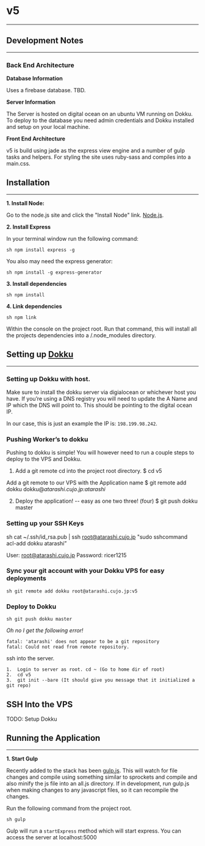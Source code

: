 # v5
- - - - - 

## Development Notes
- - - - - 
### Back End Architecture

**Database Information**

Uses a firebase database. TBD.

**Server Information**

The Server is hosted on digital ocean on an ubuntu VM running on Dokku. To deploy to the database you need admin credentials and Dokku installed and setup on your local machine.


**Front End Architecture**

v5 is build using jade as the express view engine and a number of gulp tasks and helpers. For styling the site uses ruby-sass and compiles into a main.css. 


## Installation 
- - - - - - 

**1. Install Node:**

Go to the node.js site and click the "Install Node" link. [Node.js](http://nodejs.org/).

**2. Install Express**

In your terminal window run the following command:

`sh
npm install express -g
`

You also may need the express generator:

`sh
npm install -g express-generator
`


**3. Install dependencies** 

`sh
npm install
`

**4. Link dependencies**

`sh
npm link
`

Within the console on the project root. Run that command, this will install all the projects dependencies into a /.node_modules directory. 

## Setting up [Dokku](https://github.com/progrium/dokku)
- - - - -
### Setting up Dokku with host.

Make sure to install the dokku server via digialocean or whichever host you have. If you’re using a DNS registry you will need to update the A Name and IP which the DNS will point to. This should be pointing to the digital ocean IP.

In our case, this  is just an example the IP is: `198.199.98.242`.

### Pushing Worker’s to dokku
Pushing to dokku is simple! You will however need to run a couple steps to deploy to the VPS and Dokku. 
 

1. Add a git remote 
cd into the project root directory.
$ cd v5

Add a git remote to our VPS with the Application name
$ git remote add dokku dokku@*atarashi.cujo.jp:atarashi*

2. Deploy the application! -- easy as one two three! (four)
$ git push dokku master



### Setting up your SSH Keys

sh cat ~/.ssh/id_rsa.pub | ssh root@atarashi.cujo.jp "sudo sshcommand acl-add dokku atarashi” 

User: root@atarashi.cujo.jp
Password: ricer1215

### Sync your git account with your Dokku VPS for easy deployments 

```
sh git remote add dokku root@atarashi.cujo.jp:v5
```

### Deploy to Dokku

```
sh git push dokku master
```

*Oh no I get the following error!*
```
fatal: 'atarashi' does not appear to be a git repository
fatal: Could not read from remote repository.
```

ssh into the server. 

	1.	Login to server as root. cd ~ (Go to home dir of root)
	2.	cd v5
	3.	git init --bare (It should give you message that it initialized a git repo)



## SSH Into the VPS

TODO: Setup Dokku


## Running the Application
- - - - - -

**1. Start Gulp**

Recently added to the stack has been [gulp.js](http://nodejs.org/). This will watch for file changes and compile using something similar to sprockets and compile and also minify the js file into an all.js directory. If in development, run gulp.js when making changes to any javascript files, so it can recompile the changes. 

Run the following command from the project root.

`sh gulp` 

Gulp will run a `startExpress` method which will start express. You can access the server at localhost:5000




